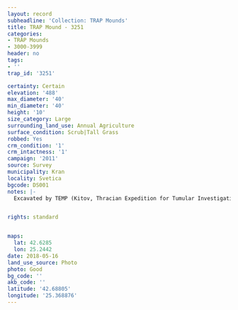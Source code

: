 ```yaml
---
layout: record
subheadline: 'Collection: TRAP Mounds'
title: TRAP Mound - 3251
categories:
- TRAP Mounds
- 3000-3999
header: no
tags:
- ''
trap_id: '3251'

certainty: Certain
elevation: '488'
max_diameter: '40'
min_diameter: '40'
height: '10'
size_category: Large
surrounding_land_use: Annual Agriculture
surface_condition: Scrub|Tall Grass
robbed: Yes
crm_condition: '1'
crm_intactness: '1'
campaign: '2011'
source: Survey
municipality: Kran
locality: Svetica
bgcode: DS001
notes: |-
  Excavated by TEMP (Kitov, Thracian Expedition for Tumular Investigations) in 2004, museum inside.


rights: standard


maps:
  lat: 42.6285
  lon: 25.2442
date: 2018-05-16
land_use_source: Photo
photo: Good
bg_code: ''
akb_code: ''
latitude: '42.68805'
longitude: '25.368876'
---
```

